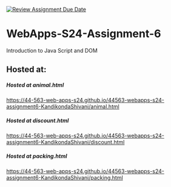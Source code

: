 [![Review Assignment Due Date](https://classroom.github.com/assets/deadline-readme-button-24ddc0f5d75046c5622901739e7c5dd533143b0c8e959d652212380cedb1ea36.svg)](https://classroom.github.com/a/1Z6dGCon)
# WebApps-S24-Assignment-6
Introduction to Java Script and DOM

## Hosted at:

##### Hosted at animal.html
https://44-563-web-apps-s24.github.io/44563-webapps-s24-assignment6-KandikondaShivani/animal.html
##### Hosted at discount.html
https://44-563-web-apps-s24.github.io/44563-webapps-s24-assignment6-KandikondaShivani/discount.html
##### Hosted at packing.html
https://44-563-web-apps-s24.github.io/44563-webapps-s24-assignment6-KandikondaShivani/packing.html